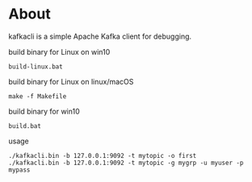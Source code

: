# About

kafkacli is a simple Apache Kafka client for debugging.


build binary for Linux on win10

    build-linux.bat    
    
    
build binary for Linux on linux/macOS

    make -f Makefile
    
    
build binary for win10

    build.bat
    
    
usage

    ./kafkacli.bin -b 127.0.0.1:9092 -t mytopic -o first
    ./kafkacli.bin -b 127.0.0.1:9092 -t mytopic -g mygrp -u myuser -p mypass
    